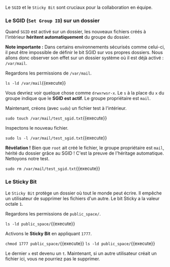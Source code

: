 Le `SGID` et le `Sticky Bit` sont cruciaux pour la collaboration en équipe.

### Le SGID (`Set Group ID`) sur un dossier

Quand `SGID` est activé sur un dossier, les nouveaux fichiers créés à l'intérieur **héritent automatiquement** du groupe du dossier.

**Note importante :** Dans certains environnements sécurisés comme celui-ci, il peut être impossible de définir le bit SGID sur vos propres dossiers. Nous allons donc observer son effet sur un dossier système où il est déjà activé : `/var/mail`.

Regardons les permissions de `/var/mail`.

`ls -ld /var/mail`{{execute}}

Vous devriez voir quelque chose comme `drwxrwsr-x`. Le `s` à la place du `x` du groupe indique que le **SGID est actif**. Le groupe propriétaire est `mail`.

Maintenant, créons (avec `sudo`) un fichier test à l'intérieur.

`sudo touch /var/mail/test_sgid.txt`{{execute}}

Inspectons le nouveau fichier.

`sudo ls -l /var/mail/test_sgid.txt`{{execute}}

**Révélation !** Bien que `root` ait créé le fichier, le groupe propriétaire est `mail`, hérité du dossier grâce au SGID ! C'est la preuve de l'héritage automatique. Nettoyons notre test.

`sudo rm /var/mail/test_sgid.txt`{{execute}}

### Le Sticky Bit

Le `Sticky Bit` protège un dossier où tout le monde peut écrire. Il empêche un utilisateur de supprimer les fichiers d'un autre. Le bit Sticky a la valeur octale `1`.

Regardons les permissions de `public_space/`.

`ls -ld public_space/`{{execute}}

Activons le **Sticky Bit** en appliquant `1777`.

`chmod 1777 public_space/`{{execute}}
`ls -ld public_space/`{{execute}}

Le dernier `x` est devenu un `t`. Maintenant, si un autre utilisateur créait un fichier ici, vous ne pourriez pas le supprimer.